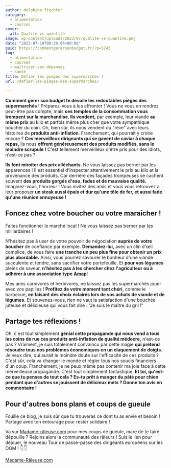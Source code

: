 ```yaml
---
author: delphine.fiechter
category:
  - alimentation
  - courses
cover:
  alt: Qualité vs quantité
image: wp-content/uploads/2023/07/qualite-vs-quantite.png
date: "2023-07-10T09:38:04+00:00"
guid: https://commentgerersonbudget.fr/?p=5743
tag:
  - alimentation
  - courses
  - maîtriser-ses-dépenses
  - santé
title: Défier les pièges des supermarchés !
url: /defier-les-pieges-des-supermarches/

---
```

**Comment gérer son budget te dévoile les redoutables pièges des supermarchés** ! Préparez-vous à les affronter ! Vous ne vous en rendrez peut-être pas compte, mais **ces temples de la consommation vous trompent sur la marchandise. Ils vendent,** par exemple, leur viande **au même prix** au kilo et parfois même plus cher que votre sympathique boucher du coin. Oh, bien sûr, ils nous vendent du "rêve" avec leurs histoires de **produits anti-inflation**. Franchement, qui pourrait y croire encore ? **Ces merveilleux dirigeants qui se gavent de caviar à chaque repas,** ils nous **offrent généreusement des produits modifiés, sans le moindre scrupule !** C'est tellement merveilleux d'être pris pour des idiots, n'est-ce pas ?

**Ils font miroiter des prix alléchants**. Ne vous laissez pas berner par les apparences ! Il est essentiel d'inspecter attentivement le prix au kilo et la provenance des produits. Car derrière ces façades trompeuses se cachent souvent **des produits gorgés d'eau, fades et de mauvaise qualité.** Imaginez-vous, l'horreur ! Vous invitez des amis et vous vous retrouvez à leur proposer **un steak aussi épais et dur qu'une tôle de fer, et aussi fade qu'une réunion ennuyeuse !**

## Foncez chez votre boucher ou votre maraîcher !

Faites fonctionner le marché local ! Ne vous laissez pas berner par les milliardaires !

N'hésitez pas à user de votre pouvoir de négociation **auprès de votre boucher** de confiance par exemple. **Demandez-lui,** avec un clin d'œil complice, de vous faire **une tranche un peu plus fine pour obtenir un prix plus abordable.** Ainsi, vous pourrez savourer le bonheur d'une viande succulente et tendre, sans sacrifier votre portefeuille. Et **pour vos légumes** pleins de saveur, **n'hésitez pas à les chercher chez l'agriculteur ou à adhérer à une association type** [**Amap**](https://commentgerersonbudget.fr/comment-retrouver-une-alimentation-saine-a-moindre-cout/)!

Mes amis carnivores et herbivores, ne laissez pas les supermarchés jouer avec vos papilles ! **Profitez de votre moment tant chéri,** comme le barbecue, **en faisant des choix éclairés lors de vos achats de viande et de légumes.** Et souvenez-vous, rien ne vaut la satisfaction d'une bouchée juteuse et délicieuse qui vous fait dire : "Je suis le maître du gril !"

## Partage tes réflexions !

Oh, c'est tout simplement **génial cette propagande qui nous vend à tous les coins de rue ces produits anti-inflation de qualité médocre,** n'est-ce pas ? Vraiment, je suis totalement convaincu par cette magie **qui prétend résoudre tous nos problèmes économiques en un claquement de doigts**. Je veux dire, qui aurait le moindre doute sur l'efficacité de ces produits ? C'est sûr, cela va changer le monde et régler tous nos soucis financiers d'un coup. Franchement, je ne peux même pas contenir ma joie face à cette merveilleuse propagande. C'est tout simplement fantastique. **Et toi, qu'est-ce que tu penses de tout cela ? Es-tu prêt à manger du pâté pour chien pendant que d'autres se jouissent de délicieux mets ? Donne ton avis en commentaire !**

## Pour d'autres bons plans et coups de gueule

Fouille ce blog, je suis sûr que tu trouveras ce dont tu as envie et besoin ! Partage avec ton entourage pour rester solidaire !

Va sur [Madame-râleuse.com](https://madame-raleuse.com/) pour mes coups de gueule, mare de te faire dépouille ? Rejoins alors la communauté des râleurs ! Suis le lien pour déjouer, le nouveau Tour de passe-passe des dirigeants européens sur les OGM ! 👇👇

[Madame-Râleuse.com](https://madame-raleuse.com/ogm-tour-de-passe-passe-des-dirigeants-europeens)
